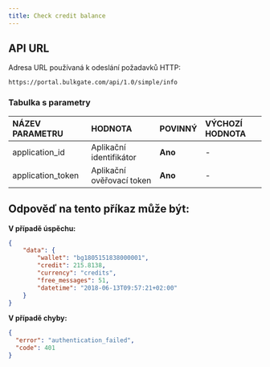 ```yaml
---
title: Check credit balance
---
```



## API URL
Adresa URL používaná k odeslání požadavků HTTP:
``` url
https://portal.bulkgate.com/api/1.0/simple/info
```

### Tabulka s parametry

| NÁZEV PARAMETRU	| HODNOTA|	POVINNÝ| VÝCHOZÍ HODNOTA|
|:--- |:--- |:--- |:--- |
|application_id|Aplikační identifikátor |**Ano**|-| 
|application_token|Aplikační ověřovací token	|**Ano**|-|

## Odpověď na tento příkaz může být:

**V případě úspěchu:**
``` json
{
    "data": {
        "wallet": "bg1805151838000001",
        "credit": 215.8138,
        "currency": "credits",
        "free_messages": 51,
        "datetime": "2018-06-13T09:57:21+02:00"
    }
}
```
 
**V případě chyby:**
``` json 
{
  "error": "authentication_failed",
  "code": 401
}
```
